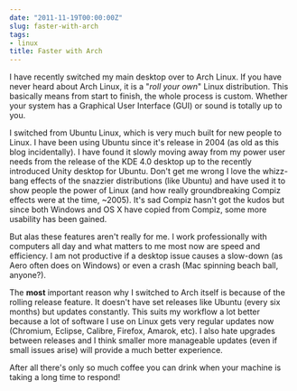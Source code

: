 ```yaml
---
date: "2011-11-19T00:00:00Z"
slug: faster-with-arch
tags:
- linux
title: Faster with Arch
---
```


I have recently switched my main desktop over to Arch Linux. If you have never heard about Arch Linux, 
it is a "<em>roll your own</em>" Linux distribution. This basically means from start to finish, the whole 
process is custom. Whether your system has a Graphical User Interface (GUI) or sound is totally up to you.

I switched from Ubuntu Linux, which is very much built for new people to Linux. I have been using Ubuntu 
since it's release in 2004 (as old as this blog incidentally). I have found it slowly moving away from my 
power user needs from the release of the KDE 4.0 desktop up to the recently introduced Unity desktop for 
Ubuntu. Don't get me wrong I love the whizz-bang effects of the snazzier distributions (like Ubuntu) and 
have used it to show people the power of Linux (and how really groundbreaking Compiz effects were at the 
time, ~2005). It's sad Compiz hasn't got the kudos but since both Windows and OS X have copied from Compiz, 
some more usability has been gained.

But alas these features aren't really for me. I work professionally with computers all day and what matters 
to me most now are speed and efficiency. I am not productive if a desktop issue causes a slow-down (as Aero 
often does on Windows) or even a crash (Mac spinning beach ball, anyone?). 

The <strong>most</strong> important reason why I switched to Arch itself is because of the rolling 
release feature. It doesn't have set releases like Ubuntu (every six months) but updates constantly. 
This suits my workflow a lot better because a lot of software I use on Linux gets very regular updates 
now (Chromium, Eclipse, Calibre, Firefox, Amarok, etc). I also hate upgrades between releases and I 
think smaller more manageable updates (even if small issues arise) will provide a much better experience.

After all there's only so much coffee you can drink when your machine is taking a long time to respond!